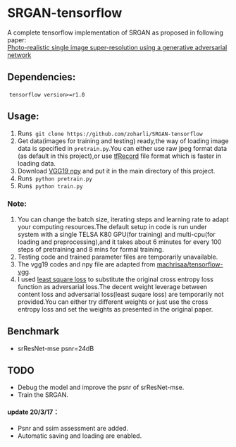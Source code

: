 # SRGAN-tensorflow

A complete tensorflow implementation of SRGAN as proposed in following paper:\
[Photo-realistic single image super-resolution using a generative adversarial network](https://arxiv.org/pdf/1609.04802.pdf)


## Dependencies:
  `tensorflow version>=r1.0`
 
## Usage:
  1. Run`$ git clone https://github.com/zoharli/SRGAN-tensorflow`
  2. Get data(images for training and testing) ready,the way of loading image data is specified in `pretrain.py`.You can either use raw jpeg format data (as default in this project),or use [tfRecord](https://www.tensorflow.org/api_guides/python/python_io#tfrecords_format_details) file format which is faster in loading data.
  3. Download [VGG19 npy](https://mega.nz/#!xZ8glS6J!MAnE91ND_WyfZ_8mvkuSa2YcA7q-1ehfSm-Q1fxOvvs) and put it in the main directory of this project.
  4. Run`$ python pretrain.py`
  5. Run`$ python train.py`

### Note:
1. You can change the batch size, iterating steps and learning rate to adapt your computing resources.The default setup in code is run under system with a single TELSA K80 GPU(for training) and multi-cpu(for loading and preprocessing),and it takes about 6 minutes for every 100 steps of pretraining and 8 mins for formal training.
2. Testing code and trained parameter files are temporarily unavailable. 
3. The vgg19 codes and npy file are adapted from [machrisaa/tensorflow-vgg](https://github.com/machrisaa/tensorflow-vgg).
4. I used [least square loss](https://pdfs.semanticscholar.org/0bbc/35bdbd643fb520ce349bdd486ef2c490f1fc.pdf) to substitute the original cross entropy loss function as adversarial loss.The decent weight leverage between content loss and adversarial loss(least suqare loss) are temporarily not provided.You can either try different weights or just use the cross entropy loss and set the weights as presented in the original paper.

## Benchmark
  * srResNet-mse psnr=24dB 
  
## TODO
  * Debug the model and improve the psnr of srResNet-mse.
  * Train the SRGAN.
#### update 20/3/17：
 * Psnr and ssim assessment are added.
 * Automatic saving and loading are enabled.

